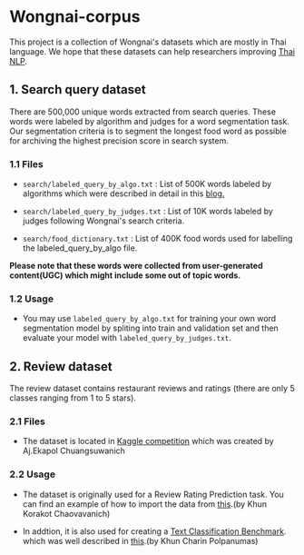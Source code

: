 # Wongnai-corpus
This project is a collection of Wongnai's datasets which are mostly in Thai language. We hope that these datasets can help researchers improving [Thai NLP](https://www.facebook.com/groups/thainlp). 

## 1. Search query dataset
There are 500,000 unique words extracted from search queries. These words were labeled by algorithm and judges for a word segmentation task. Our segmentation criteria is to segment the longest food word as possible for archiving the highest precision score in search system.

### 1.1 Files
+ `search/labeled_query_by_algo.txt` : List of 500K words labeled by algorithms which were described in detail in this [blog.]( https://life.wongnai.com/wongnai-search-improvement-using-machine-learning-part1-e0777b65979e)

+ `search/labeled_query_by_judges.txt` : List of 10K words labeled by judges following Wongnai's search criteria.

+ `search/food_dictionary.txt` : List of 400K food words used for labelling the labeled_query_by_algo file.

**Please note that these words were collected from user-generated content(UGC) which might include some out of topic words.**

### 1.2 Usage
- You may use `labeled_query_by_algo.txt` for training your own word segmentation model by spliting into train and validation set and then evaluate your model with `labeled_query_by_judges.txt`.

## 2. Review dataset
The review dataset contains restaurant reviews and ratings (there are only 5 classes ranging from 1 to 5 stars).

### 2.1 Files
- The dataset is located in [Kaggle competition](https://www.kaggle.com/c/wongnai-challenge-review-rating-prediction) which was created by Aj.Ekapol Chuangsuwanich 


### 2.2 Usage
- The dataset is originally used for a Review Rating Prediction task. You can find an example of how to import the data from [this](https://colab.research.google.com/drive/1iOweEcd78oLdMAvAWOE6fNLp94aGv7th#scrollTo=8dihf3f3COtm).(by Khun Korakot Chaovavanich)

- In addtion, it is also used for creating a [Text Classification Benchmark](https://github.com/kobkrit/nlp_thai_resources/blob/master/README.md). which was well described in [this](https://colab.research.google.com/drive/1cnJ6O3b1jwaHwvsMWW3oQw7f8X2Ka7Sp#scrollTo=jNTJ5rl6eKLB).(by Khun Charin Polpanumas)